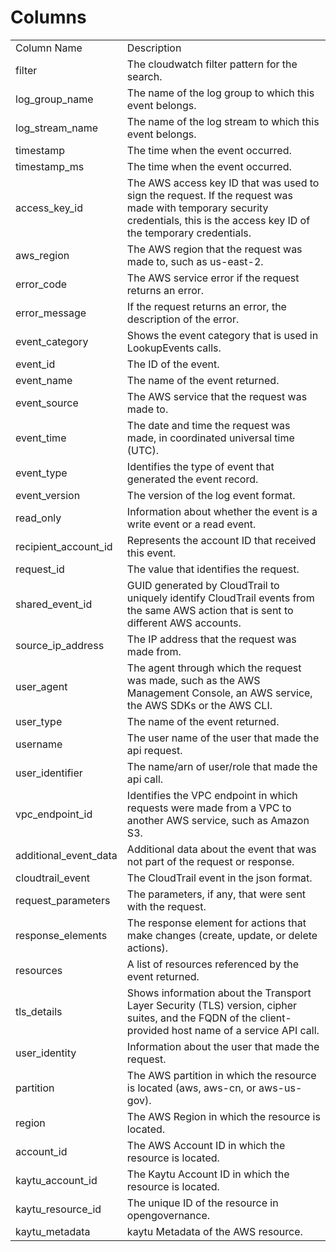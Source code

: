 # Columns  

<table>
	<tr><td>Column Name</td><td>Description</td></tr>
	<tr><td>filter</td><td>The cloudwatch filter pattern for the search.</td></tr>
	<tr><td>log_group_name</td><td>The name of the log group to which this event belongs.</td></tr>
	<tr><td>log_stream_name</td><td>The name of the log stream to which this event belongs.</td></tr>
	<tr><td>timestamp</td><td>The time when the event occurred.</td></tr>
	<tr><td>timestamp_ms</td><td>The time when the event occurred.</td></tr>
	<tr><td>access_key_id</td><td>The AWS access key ID that was used to sign the request. If the request was made with temporary security credentials, this is the access key ID of the temporary credentials.</td></tr>
	<tr><td>aws_region</td><td>The AWS region that the request was made to, such as us-east-2.</td></tr>
	<tr><td>error_code</td><td>The AWS service error if the request returns an error.</td></tr>
	<tr><td>error_message</td><td>If the request returns an error, the description of the error.</td></tr>
	<tr><td>event_category</td><td>Shows the event category that is used in LookupEvents calls.</td></tr>
	<tr><td>event_id</td><td>The ID of the event.</td></tr>
	<tr><td>event_name</td><td>The name of the event returned.</td></tr>
	<tr><td>event_source</td><td>The AWS service that the request was made to.</td></tr>
	<tr><td>event_time</td><td>The date and time the request was made, in coordinated universal time (UTC).</td></tr>
	<tr><td>event_type</td><td>Identifies the type of event that generated the event record.</td></tr>
	<tr><td>event_version</td><td>The version of the log event format.</td></tr>
	<tr><td>read_only</td><td>Information about whether the event is a write event or a read event.</td></tr>
	<tr><td>recipient_account_id</td><td>Represents the account ID that received this event.</td></tr>
	<tr><td>request_id</td><td>The value that identifies the request.</td></tr>
	<tr><td>shared_event_id</td><td>GUID generated by CloudTrail to uniquely identify CloudTrail events from the same AWS action that is sent to different AWS accounts.</td></tr>
	<tr><td>source_ip_address</td><td>The IP address that the request was made from.</td></tr>
	<tr><td>user_agent</td><td>The agent through which the request was made, such as the AWS Management Console, an AWS service, the AWS SDKs or the AWS CLI.</td></tr>
	<tr><td>user_type</td><td>The name of the event returned.</td></tr>
	<tr><td>username</td><td>The user name of the user that made the api request.</td></tr>
	<tr><td>user_identifier</td><td>The name/arn of user/role that made the api call.</td></tr>
	<tr><td>vpc_endpoint_id</td><td>Identifies the VPC endpoint in which requests were made from a VPC to another AWS service, such as Amazon S3.</td></tr>
	<tr><td>additional_event_data</td><td>Additional data about the event that was not part of the request or response.</td></tr>
	<tr><td>cloudtrail_event</td><td>The CloudTrail event in the json format.</td></tr>
	<tr><td>request_parameters</td><td>The parameters, if any, that were sent with the request.</td></tr>
	<tr><td>response_elements</td><td>The response element for actions that make changes (create, update, or delete actions).</td></tr>
	<tr><td>resources</td><td>A list of resources referenced by the event returned.</td></tr>
	<tr><td>tls_details</td><td>Shows information about the Transport Layer Security (TLS) version, cipher suites, and the FQDN of the client-provided host name of a service API call.</td></tr>
	<tr><td>user_identity</td><td>Information about the user that made the request.</td></tr>
	<tr><td>partition</td><td>The AWS partition in which the resource is located (aws, aws-cn, or aws-us-gov).</td></tr>
	<tr><td>region</td><td>The AWS Region in which the resource is located.</td></tr>
	<tr><td>account_id</td><td>The AWS Account ID in which the resource is located.</td></tr>
	<tr><td>kaytu_account_id</td><td>The Kaytu Account ID in which the resource is located.</td></tr>
	<tr><td>kaytu_resource_id</td><td>The unique ID of the resource in opengovernance.</td></tr>
	<tr><td>kaytu_metadata</td><td>kaytu Metadata of the AWS resource.</td></tr>
</table>